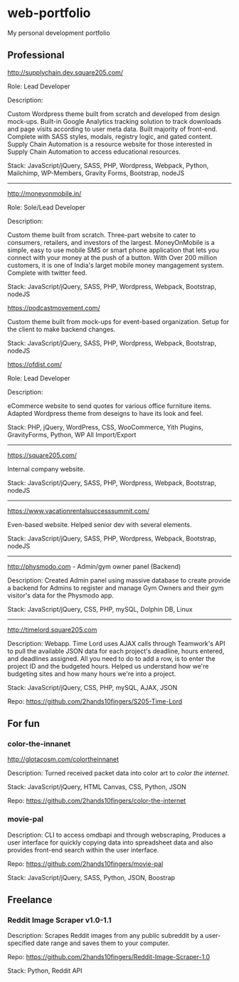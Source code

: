 # web-portfolio
My personal development portfolio

## Professional

http://supplychain.dev.square205.com/

Role: Lead Developer

Description:

Custom Wordpress theme built from scratch and developed from design mock-ups. Built-in Google Analytics tracking solution to track downloads and page visits according to user meta data. Built majority of front-end. Complete with SASS styles, modals, registry logic, and gated content. Supply Chain Automation is a resource website for those interested in Supply Chain Automation to access educational resources.

Stack: JavaScript/jQuery, SASS, PHP, Wordpress, Webpack, Python, Mailchimp, WP-Members, Gravity Forms, Bootstrap, nodeJS

<hr>

http://moneyonmobile.in/

Role: Sole/Lead Developer

Description:

Custom theme built from scratch. Three-part website to cater to consumers, retailers, and investors of the largest. MoneyOnMobile is a simple, easy to use mobile SMS or smart phone application that lets you connect with your money at the push of a button. With Over 200 million customers, it is one of India's larget mobile money mangagement system. Complete with twitter feed.

Stack: JavaScript/jQuery, SASS, PHP, Wordpress, Webpack, Bootstrap, nodeJS

https://podcastmovement.com/

Custom theme built from mock-ups for event-based organization. Setup for the client to make backend changes.

Stack: JavaScript/jQuery, SASS, PHP, Wordpress, Webpack, Bootstrap, nodeJS


https://ofdist.com/

Role: Lead Developer

Description:

eCommerce website to send quotes for various office furniture items. Adapted Wordpress theme from deseigns to have its look and feel.

Stack: PHP, jQuery, WordPress, CSS, WooCommerce, Yith Plugins, GravityForms, Python, WP All Import/Export

<hr>

https://square205.com/

Internal company website. 

Stack: JavaScript/jQuery, SASS, PHP, Wordpress, Webpack, Bootstrap, nodeJS

<hr>

https://www.vacationrentalsuccesssummit.com/

Even-based website. Helped senior dev with several elements.

Stack: JavaScript/jQuery, SASS, PHP, Wordpress, Webpack, Bootstrap, nodeJS

<hr>

http://physmodo.com - Admin/gym owner panel (Backend)

Description: Created Admin panel using massive database to create provide a backend for Admins to register and manage Gym Owners and their gym visitor's data for the Physmodo app.

Stack: JavaScript/jQuery, CSS, PHP, mySQL, Dolphin DB, Linux

<hr>

http://timelord.square205.com

Description: Webapp. Time Lord uses AJAX calls through Teamwork's API to pull the available JSON data for each project's deadline, hours entered, and deadlines assigned. All you need to do to add a row, is to enter the project ID and the budgeted hours. Helped us understand how we're budgeting sites and how many hours we're into a project.

Stack: JavaScript/jQuery, CSS, PHP, mySQL, AJAX, JSON

Repo: https://github.com/2hands10fingers/S205-Time-Lord

## For fun
### color-the-innanet

http://glotacosm.com/colortheinnanet

Description: Turned received packet data into color art to <i>color the internet</i>.

Stack: JavaScript/jQuery, HTML Canvas, CSS, Python, JSON

Repo: https://github.com/2hands10fingers/color-the-internet

### movie-pal

Description: CLI to access omdbapi and through webscraping, Produces a user interface for quickly copying data into spreadsheet data and also provides front-end search within the user interface.

Repo: https://github.com/2hands10fingers/movie-pal

Stack: JavaScript/jQuery, SASS, Python, JSON, Boostrap

## Freelance
### Reddit Image Scraper v1.0-1.1
Description: Scrapes Reddit images from any public subreddit by a user-specified date range and saves them to your computer.

Repo: https://github.com/2hands10fingers/Reddit-Image-Scraper-1.0

Stack: Python, Reddit API
